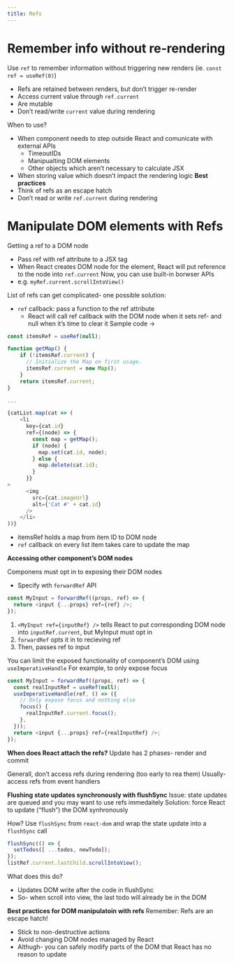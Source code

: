 ```yaml
---
title: Refs
---
```

# Remember info without re-rendering
Use `ref` to remember information without triggering new renders (ie. `const ref = useRef(0)`)
- Refs are retained between renders, but don’t trigger re-render
- Access current value through `ref.current`
- Are mutable
- Don’t read/write `current` value during rendering

When to use?
- When component needs to step outside React and comunicate with external APIs
	- TimeoutIDs
	- Manipualting DOM elements
	- Other objects which aren’t necessary to calculate JSX
- When storing value which doesn’t impact the rendering logic
**Best practices**
- Think of refs as an escape hatch
- Don’t read or write `ref.current` during rendering


# Manipulate DOM elements with Refs

Getting a ref to a DOM node
- Pass ref with ref attribute to a JSX tag
- When React creates DOM node for the element, React will put reference to the node into `ref.current`
Now, you can use built-in borwser APIs
- e.g. `myRef.current.scrollIntoView()`

List of refs can get complicated- one possible solution:
- `ref` callback: pass a function to the ref attribute
	- React will call ref callback with the DOM node when it sets ref- and null when it’s time to clear it
Sample code → 
```typescript
const itemsRef = useRef(null);

function getMap() {
	if (!itemsRef.current) {
	  // Initialize the Map on first usage.
	  itemsRef.current = new Map();
	}
	return itemsRef.current;
}

...

{catList.map(cat => (
	<li
	  key={cat.id}
	  ref={(node) => {
		const map = getMap();
		if (node) {
		  map.set(cat.id, node);
		} else {
		  map.delete(cat.id);
		}
	  }}
>	
	  <img
		src={cat.imageUrl}
		alt={'Cat #' + cat.id}
	  />
	</li>
))}
```
- itemsRef holds a map from item ID to DOM node 
- `ref` callback on every list item takes care to update the map

**Accessing other component’s DOM nodes**

Componens must opt in to exposing their DOM nodes
- Specify wth `forwardRef` API
```typescript
const MyInput = forwardRef((props, ref) => {
  return <input {...props} ref={ref} />;
});
```
1. `<MyInput ref={inputRef} />` tells React to put corresponding DOM node into `inputRef.current`, but  MyInput must opt in
2. `forwardRef` opts it in to recieving ref
3. Then, passes ref to input

You can limit the exposed functionality of component’s DOM using `useImperativeHandle`
For example, to only expose focus
```typescript
const MyInput = forwardRef((props, ref) => {
  const realInputRef = useRef(null);
  useImperativeHandle(ref, () => ({
    // Only expose focus and nothing else
    focus() {
      realInputRef.current.focus();
    },
  }));
  return <input {...props} ref={realInputRef} />;
});
```

**When does React attach the refs?**
Update has 2 phases- render and commit

Generall, don’t access refs during rendering (too early to rea them)
Usually- access refs from event handlers

**Flushing state updates synchronously with flushSync**
Issue: state updates are queued and you may want to use refs immedaitely
Solution: force React to update (“flush”) the DOM synhronously

How? Use `flushSync` from `react-dom` and wrap the state update into a `flushSync` call
```typescript
flushSync(() => {
  setTodos([ ...todos, newTodo]);
});
listRef.current.lastChild.scrollIntoView();
```
What does this do?
- Updates DOM write after the code in flushSync
- So- when scroll into view, the last todo will already be in the DOM

**Best practices for DOM manipulatoin with refs**
Remember: Refs are an escape hatch!
- Stick to non-destructive actions
- Avoid changing DOM nodes managed by React
- Althugh- you can safely modify parts of the DOM that React has no reason to update

